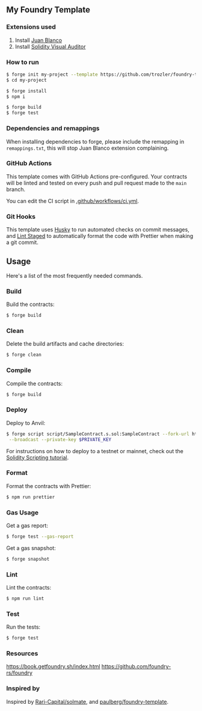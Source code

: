 ## My Foundry Template

### Extensions used

1. Install [Juan Blanco](https://marketplace.visualstudio.com/items?itemName=JuanBlanco.solidity)
2. Install [Solidity Visual Auditor](https://marketplace.visualstudio.com/items?itemName=tintinweb.solidity-visual-auditor)

### How to run

```sh
$ forge init my-project --template https://github.com/trozler/foundry-template
$ cd my-project

$ forge install
$ npm i

$ forge build
$ forge test
```

### Dependencies and remappings

When installing dependencies to forge, please include the remapping in `remappings.txt`, this will stop Juan Blanco extension complaining.

### GitHub Actions

This template comes with GitHub Actions pre-configured. Your contracts will be linted and tested on every push and pull
request made to the `main` branch.

You can edit the CI script in [.github/workflows/ci.yml](./.github/workflows/ci.yml).

### Git Hooks

This template uses [Husky](https://github.com/typicode/husky) to run automated checks on commit messages, and [Lint Staged](https://github.com/okonet/lint-staged) to automatically format the code with Prettier when making a git commit.

## Usage

Here's a list of the most frequently needed commands.

### Build

Build the contracts:

```sh
$ forge build
```

### Clean

Delete the build artifacts and cache directories:

```sh
$ forge clean
```

### Compile

Compile the contracts:

```sh
$ forge build
```

### Deploy

Deploy to Anvil:

```sh
$ forge script script/SampleContract.s.sol:SampleContract --fork-url http://localhost:8545 \
 --broadcast --private-key $PRIVATE_KEY
```

For instructions on how to deploy to a testnet or mainnet, check out the [Solidity Scripting tutorial](https://book.getfoundry.sh/tutorials/solidity-scripting.html).

### Format

Format the contracts with Prettier:

```sh
$ npm run prettier
```

### Gas Usage

Get a gas report:

```sh
$ forge test --gas-report
```

Get a gas snapshot:

```sh
$ forge snapshot
```

### Lint

Lint the contracts:

```sh
$ npm run lint
```

### Test

Run the tests:

```sh
$ forge test
```

### Resources

https://book.getfoundry.sh/index.html
https://github.com/foundry-rs/foundry

### Inspired by

Inspired by [Rari-Capital/solmate](https://github.com/Rari-Capital/solmate), and [paulberg/foundry-template](https://github.com/paulrberg/foundry-template).
